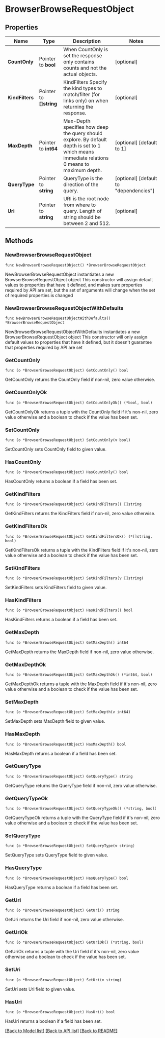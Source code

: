 # BrowserBrowseRequestObject

## Properties

Name | Type | Description | Notes
------------ | ------------- | ------------- | -------------
**CountOnly** | Pointer to **bool** | When CountOnly is set the response only contains counts and not the actual objects. | [optional] 
**KindFilters** | Pointer to **[]string** | KindFilters Specify the kind types to match/filter (for links only) on when returning the response. | [optional] 
**MaxDepth** | Pointer to **int64** | Max-Depth specifies how deep the query should explore. By default depth is set to 1 which means immediate relations 0 means to maximum depth. | [optional] [default to 1]
**QueryType** | Pointer to **string** | QueryType is the direction of the query. | [optional] [default to "dependencies"]
**Uri** | Pointer to **string** | URI is the root node from where to query. Length of string should be between 2 and 512. | [optional] 

## Methods

### NewBrowserBrowseRequestObject

`func NewBrowserBrowseRequestObject() *BrowserBrowseRequestObject`

NewBrowserBrowseRequestObject instantiates a new BrowserBrowseRequestObject object
This constructor will assign default values to properties that have it defined,
and makes sure properties required by API are set, but the set of arguments
will change when the set of required properties is changed

### NewBrowserBrowseRequestObjectWithDefaults

`func NewBrowserBrowseRequestObjectWithDefaults() *BrowserBrowseRequestObject`

NewBrowserBrowseRequestObjectWithDefaults instantiates a new BrowserBrowseRequestObject object
This constructor will only assign default values to properties that have it defined,
but it doesn't guarantee that properties required by API are set

### GetCountOnly

`func (o *BrowserBrowseRequestObject) GetCountOnly() bool`

GetCountOnly returns the CountOnly field if non-nil, zero value otherwise.

### GetCountOnlyOk

`func (o *BrowserBrowseRequestObject) GetCountOnlyOk() (*bool, bool)`

GetCountOnlyOk returns a tuple with the CountOnly field if it's non-nil, zero value otherwise
and a boolean to check if the value has been set.

### SetCountOnly

`func (o *BrowserBrowseRequestObject) SetCountOnly(v bool)`

SetCountOnly sets CountOnly field to given value.

### HasCountOnly

`func (o *BrowserBrowseRequestObject) HasCountOnly() bool`

HasCountOnly returns a boolean if a field has been set.

### GetKindFilters

`func (o *BrowserBrowseRequestObject) GetKindFilters() []string`

GetKindFilters returns the KindFilters field if non-nil, zero value otherwise.

### GetKindFiltersOk

`func (o *BrowserBrowseRequestObject) GetKindFiltersOk() (*[]string, bool)`

GetKindFiltersOk returns a tuple with the KindFilters field if it's non-nil, zero value otherwise
and a boolean to check if the value has been set.

### SetKindFilters

`func (o *BrowserBrowseRequestObject) SetKindFilters(v []string)`

SetKindFilters sets KindFilters field to given value.

### HasKindFilters

`func (o *BrowserBrowseRequestObject) HasKindFilters() bool`

HasKindFilters returns a boolean if a field has been set.

### GetMaxDepth

`func (o *BrowserBrowseRequestObject) GetMaxDepth() int64`

GetMaxDepth returns the MaxDepth field if non-nil, zero value otherwise.

### GetMaxDepthOk

`func (o *BrowserBrowseRequestObject) GetMaxDepthOk() (*int64, bool)`

GetMaxDepthOk returns a tuple with the MaxDepth field if it's non-nil, zero value otherwise
and a boolean to check if the value has been set.

### SetMaxDepth

`func (o *BrowserBrowseRequestObject) SetMaxDepth(v int64)`

SetMaxDepth sets MaxDepth field to given value.

### HasMaxDepth

`func (o *BrowserBrowseRequestObject) HasMaxDepth() bool`

HasMaxDepth returns a boolean if a field has been set.

### GetQueryType

`func (o *BrowserBrowseRequestObject) GetQueryType() string`

GetQueryType returns the QueryType field if non-nil, zero value otherwise.

### GetQueryTypeOk

`func (o *BrowserBrowseRequestObject) GetQueryTypeOk() (*string, bool)`

GetQueryTypeOk returns a tuple with the QueryType field if it's non-nil, zero value otherwise
and a boolean to check if the value has been set.

### SetQueryType

`func (o *BrowserBrowseRequestObject) SetQueryType(v string)`

SetQueryType sets QueryType field to given value.

### HasQueryType

`func (o *BrowserBrowseRequestObject) HasQueryType() bool`

HasQueryType returns a boolean if a field has been set.

### GetUri

`func (o *BrowserBrowseRequestObject) GetUri() string`

GetUri returns the Uri field if non-nil, zero value otherwise.

### GetUriOk

`func (o *BrowserBrowseRequestObject) GetUriOk() (*string, bool)`

GetUriOk returns a tuple with the Uri field if it's non-nil, zero value otherwise
and a boolean to check if the value has been set.

### SetUri

`func (o *BrowserBrowseRequestObject) SetUri(v string)`

SetUri sets Uri field to given value.

### HasUri

`func (o *BrowserBrowseRequestObject) HasUri() bool`

HasUri returns a boolean if a field has been set.


[[Back to Model list]](../README.md#documentation-for-models) [[Back to API list]](../README.md#documentation-for-api-endpoints) [[Back to README]](../README.md)


